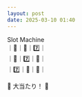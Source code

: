 ```yaml
---
layout: post
date: 2025-03-10 01:40
---
```


Slot Machine<br />
｜🍇｜💎｜7️⃣｜<br />
｜🔔｜7️⃣｜🏴｜<br />
｜7️⃣｜🍇｜🔔｜<br />

🎉 大当たり！ 🎉

